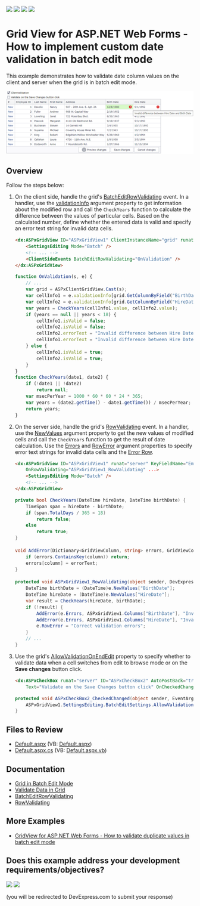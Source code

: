 <!-- default badges list -->
![](https://img.shields.io/endpoint?url=https://codecentral.devexpress.com/api/v1/VersionRange/128534716/14.1.8%2B)
[![](https://img.shields.io/badge/Open_in_DevExpress_Support_Center-FF7200?style=flat-square&logo=DevExpress&logoColor=white)](https://supportcenter.devexpress.com/ticket/details/T171182)
[![](https://img.shields.io/badge/📖_How_to_use_DevExpress_Examples-e9f6fc?style=flat-square)](https://docs.devexpress.com/GeneralInformation/403183)
[![](https://img.shields.io/badge/💬_Leave_Feedback-feecdd?style=flat-square)](#does-this-example-address-your-development-requirementsobjectives)
<!-- default badges end -->
# Grid View for ASP.NET Web Forms - How to implement custom date validation in batch edit mode

This example demonstrates how to validate date column values on the client and server when the grid is in batch edit mode.

![dateValidation](images/dateValidation.png)

## Overview

Follow the steps below:

1. On the client side, handle the grid's [BatchEditRowValidating](https://docs.devexpress.com/AspNet/js-ASPxClientGridView.BatchEditRowValidating) event. In a handler, use the [validationInfo](https://docs.devexpress.com/AspNet/js-ASPxClientGridViewBatchEditRowValidatingEventArgs.validationInfo) argument property to get information about the modified row and call the `CheckYears` function to calculate the difference between the values of particular cells. Based on the calculated number, define whether the entered data is valid and specify an error text string for invalid data cells.

    ```aspx
    <dx:ASPxGridView ID="ASPxGridView1" ClientInstanceName="grid" runat="server" KeyFieldName="EmployeeID">
        <SettingsEditing Mode="Batch" />
        <!-- ... -->
        <ClientSideEvents BatchEditRowValidating="OnValidation" />
    </dx:ASPxGridView>
    ```

    ```js
    function OnValidation(s, e) {
        // ...
        var grid = ASPxClientGridView.Cast(s);
        var cellInfo1 = e.validationInfo[grid.GetColumnByField("BirthDate").index];
        var cellInfo2 = e.validationInfo[grid.GetColumnByField("HireDate").index];
        var years = CheckYears(cellInfo1.value, cellInfo2.value);
        if (years == null || years < 18) {
            cellInfo1.isValid = false;
            cellInfo2.isValid = false;
            cellInfo2.errorText = "Invalid difference between Hire Date and Birth Date";
            cellInfo1.errorText = "Invalid difference between Hire Date and Birth Date";
        } else {
            cellInfo1.isValid = true;
            cellInfo2.isValid = true;
        }
    }
    function CheckYears(date1, date2) {
        if (!date1 || !date2)
            return null;
        var msecPerYear = 1000 * 60 * 60 * 24 * 365;
        var years = (date2.getTime() - date1.getTime()) / msecPerYear;
        return years;
    }
    ```

2. On the server side, handle the grid's [RowValidating](https://docs.devexpress.com/AspNet/DevExpress.Web.ASPxGridView.RowValidating) event. In a handler, use the [NewValues](https://docs.devexpress.com/AspNet/DevExpress.Web.ASPxGridDataValidationEventArgs.NewValues) argument property to get the new values of modified cells and call the `CheckYears` function to get the result of date calculation. Use the [Errors](https://docs.devexpress.com/AspNet/DevExpress.Web.Data.ASPxDataValidationEventArgs.Errors) and [RowError](https://docs.devexpress.com/AspNet/DevExpress.Web.Data.ASPxDataValidationEventArgs.RowError) argument properties to specify error text strings for invalid data cells and the [Error Row](https://docs.devexpress.com/AspNet/3775/components/grid-view/visual-elements/error-row).

    ```aspx
    <dx:ASPxGridView ID="ASPxGridView1" runat="server" KeyFieldName="EmployeeID"
        OnRowValidating="ASPxGridView1_RowValidating" ...>
        <SettingsEditing Mode="Batch" />
        <!-- ... -->
    </dx:ASPxGridView>
    ```

    ```csharp
    private bool CheckYears(DateTime hireDate, DateTime birthDate) {
        TimeSpan span = hireDate - birthDate;
        if (span.TotalDays / 365 < 18)
            return false;
        else
            return true;
    }

    void AddError(Dictionary<GridViewColumn, string> errors, GridViewColumn column, string errorText) {
        if (errors.ContainsKey(column)) return;
        errors[column] = errorText;
    }

    protected void ASPxGridView1_RowValidating(object sender, DevExpress.Web.Data.ASPxDataValidationEventArgs e) {
        DateTime birthDate = (DateTime)e.NewValues["BirthDate"];
        DateTime hireDate = (DateTime)e.NewValues["HireDate"];
        var result = CheckYears(hireDate, birthDate);
        if (!result) {
            AddError(e.Errors, ASPxGridView1.Columns["BirthDate"], "Invalid difference between Hire Date and Birth Date");
            AddError(e.Errors, ASPxGridView1.Columns["HireDate"], "Invalid difference between Hire Date and Birth Date");
            e.RowError = "Correct validation errors";
        }
        // ...
    }
    ```

3. Use the grid's [AllowValidationOnEndEdit](https://docs.devexpress.com/AspNet/DevExpress.Web.GridBatchEditSettings.AllowValidationOnEndEdit) property to specify whether to validate data when a cell switches from edit to browse mode or on the **Save changes** button click.

    ```aspx
    <dx:ASPxCheckBox runat="server" ID="ASPxCheckBox2" AutoPostBack="true" Checked="false"
        Text="Validate on the Save Changes button click" OnCheckedChanged="ASPxCheckBox2_CheckedChanged" />
    ```

    ```csharp
    protected void ASPxCheckBox2_CheckedChanged(object sender, EventArgs e) {
        ASPxGridView1.SettingsEditing.BatchEditSettings.AllowValidationOnEndEdit = !ASPxCheckBox2.Checked;
    }
    ```

## Files to Review

* [Default.aspx](./CS/WebSite/Default.aspx) (VB: [Default.aspx](./VB/WebSite/Default.aspx))
* [Default.aspx.cs](./CS/WebSite/Default.aspx.cs) (VB: [Default.aspx.vb](./VB/WebSite/Default.aspx.vb))

## Documentation

* [Grid in Batch Edit Mode](https://docs.devexpress.com/AspNet/16443/components/grid-view/concepts/edit-data/batch-edit-mode)
* [Validate Data in Grid](https://docs.devexpress.com/AspNet/3747/components/grid-view/concepts/edit-data/validate-grid-data)
* [BatchEditRowValidating](https://docs.devexpress.com/AspNet/js-ASPxClientGridView.BatchEditRowValidating)
* [RowValidating](https://docs.devexpress.com/AspNet/DevExpress.Web.ASPxGridView.RowValidating)

## More Examples

* [GridView for ASP.NET Web Forms - How to validate duplicate values in batch edit mode](https://github.com/DevExpress-Examples/asp-net-web-forms-grid-validate-duplicate-values-in-batch-edit-mode)
<!-- feedback -->
## Does this example address your development requirements/objectives?

[<img src="https://www.devexpress.com/support/examples/i/yes-button.svg"/>](https://www.devexpress.com/support/examples/survey.xml?utm_source=github&utm_campaign=asp-net-web-forms-grid-implement-custom-date-validation-in-batch-edit-mode&~~~was_helpful=yes) [<img src="https://www.devexpress.com/support/examples/i/no-button.svg"/>](https://www.devexpress.com/support/examples/survey.xml?utm_source=github&utm_campaign=asp-net-web-forms-grid-implement-custom-date-validation-in-batch-edit-mode&~~~was_helpful=no)

(you will be redirected to DevExpress.com to submit your response)
<!-- feedback end -->
